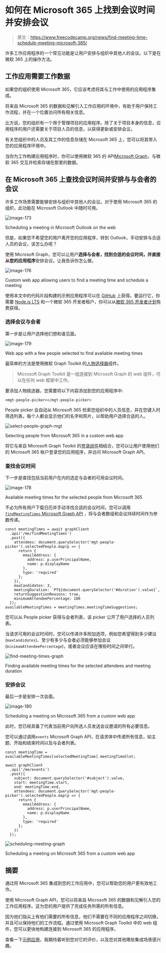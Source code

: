 # 如何在 Microsoft 365 上找到会议时间并安排会议

> 原文：<https://www.freecodecamp.org/news/find-meeting-time-schedule-meeting-microsoft-365/>

许多工作应用程序的一个常见功能是让用户安排与组织中其他人的会议。以下是在微软 365 上的操作方法。

## 工作应用需要工作数据

如果您的组织使用 Microsoft 365，它应该考虑将其与工作中使用的应用程序集成。

将来自 Microsoft 365 的数据和见解引入工作应用的环境中，有助于用户保持工作流程，并在一个位置访问所有相关信息。

比方说，您的组织有一个用于管理项目的应用程序。除了关于项目本身的信息，应用程序的用户还需要关于项目人员的信息，以获得更新或安排会议。

有关您组织中的人员及其工作的信息存储在 Microsoft 365 上，您可以将其带入您的应用程序环境中。

当你为工作构建应用程序时，你可以使用微软 365 的 API[Microsoft Graph](https://graph.microsoft.com/)，与微软 365 交互并检索存储在那里的数据。

## 在 Microsoft 365 上查找会议时间并安排与与会者的会议

许多工作场景需要能够安排与组织中其他人的会议。对于使用 Microsoft 365 的组织，此功能在 Microsoft Outlook 中随时可用。

![image-173](img/57972249dedcea986797faf5f4157784.png)

Scheduling a meeting in Microsoft Outlook on the web

但是，如果您不希望您的用户离开您的应用程序，转到 Outlook，手动安排与合适人员的会议，该怎么办呢？

使用 Microsoft Graph，您可以让用户**选择与会者，找到合适的会议时间，并直接从您的应用程序**安排会议。让我告诉你怎么做。

![image-176](img/189d4a8e10cbb691788e6135c055ee4e.png)

Custom web app allowing users to find a meeting time and schedule a meeting

使用本文中的代码片段构建的示例应用程序可以在 [GitHub](https://github.com/waldekmastykarz/mgt-spa-findmeetingtimes) 上获得。要运行它，你需要 [Node.js LTS](https://nodejs.org/) 和一个微软 365 开发者租户，你可以从[微软 365 开发者计划](https://developer.microsoft.com/microsoft-365/dev-program)免费获得。

### 选择会议与会者

第一步是让用户选择他们想和谁见面。

![image-179](img/02c4fcd4d931a962f954ba51de3c3b11.png)

Web app with a few people selected to find available meeting times

最简单的方法是使用微软 Graph Toolkit 的[人物选择器](https://learn.microsoft.com/graph/toolkit/components/people-picker)组件。

> Microsoft Graph Toolkit 是一组连接到 Microsoft Graph 的 web 组件，可以在任何 web 框架中工作。

要添加人物挑选器，您需要将以下内容添加到您的应用程序中:

```
<mgt-people-picker></mgt-people-picker>
```

People picker 会自动从 Microsoft 365 检索您组织中的人员信息，并在您键入时筛选列表。每个人都会显示他们的名字和照片，以帮助用户选择合适的人。

![select-people-graph-mgt](img/67e0105240244850afc26fbd5309fe4c.png)

Selecting people from Microsoft 365 in a custom web app

将它与来自 Microsoft Graph Toolkit 的[登录组件](https://learn.microsoft.com/graph/toolkit/components/login)相结合，您可以让用户使用他们的 Microsoft 365 帐户登录您的应用程序，并访问 Microsoft Graph API。

### 查找会议时间

下一步是查找包括当前用户在内的选定与会者的可用会议时间。

![image-178](img/773979f771b579e4890fc2c8162c5954.png)

Available meeting times for the selected people from Microsoft 365

不必为所有用户下载日历并手动寻找合适的会议时间，您可以调用 [`findMeetingTimes` Microsoft Graph API](https://learn.microsoft.com/graph/api/user-findmeetingtimes?view=graph-rest-1.0&tabs=javascript) ，将与会者数组和会议持续时间作为参数传递。

```
const meetingTimes = await graphClient
  .api('/me/findMeetingTimes')
  .post({
    attendees: document.querySelector('mgt-people-picker').selectedPeople.map(p => {
      return {
        emailAddress: {
          address: p.userPrincipalName,
          name: p.displayName
        },
        type: 'required'
      };
    }),
    maxCandidates: 3,
    meetingDuration: `PT${document.querySelector('#duration').value}`,
    returnSuggestionReasons: true,
    minimumAttendeePercentage: 100
  });
availableMeetingTimes = meetingTimes.meetingTimeSuggestions;
```

您可以从 People picker 获得与会者列表，该 picker 公开了用户选择的人员列表。

当请求可用的会议时间时，您可以传递许多附加选项，例如您希望得到多少建议(`maxCandidates`)、至少有多少与会者必须能够参加会议(`minimumAttendeePercentage`)，或者会议应该在哪些时间之间举行。

![find-meeting-times-graph](img/42f065a576d81bd908bed52663e63aa2.png)

Finding available meeting times for the selected attendees and meeting duration

### 安排会议

最后一步是安排一次会面。

![image-180](img/c32db8738809070bbb594f60df5e3eb3.png)

Scheduling a meeting on Microsoft 365 from a custom web app

此时，您已经具备了代表当前用户向所选人员发送会议邀请的所有必要信息。

您可以通过调用`events` Microsoft Graph API，在请求体中传递所有信息，如主题、开始和结束时间以及与会者列表。

```
const meetingTime = availableMeetingTimes[selectedMeetingTime].meetingTimeSlot;

await graphClient
  .api('/me/events')
  .post({
    subject: document.querySelector('#subject').value,
    start: meetingTime.start,
    end: meetingTime.end,
    attendees: document.querySelector('mgt-people-picker').selectedPeople.map(p => {
      return {
        emailAddress: {
          address: p.userPrincipalName,
          name: p.displayName
        },
        type: 'required'
      };
    })
  });
```

![scheduling-meeting-graph](img/a2a2d2d3606dc3cb11dfeb63cd51e5c9.png)

Scheduling a meeting on Microsoft 365 from a custom web app

## 摘要

通过将 Microsoft 365 集成到您的工作应用中，您可以帮助您的用户更有效地工作。

使用 Microsoft Graph API，您可以将来自 Microsoft 365 的数据和见解引入您的工作应用程序。这为您的用户提供了完成任务所需的所有信息。

因为他们指尖上有他们需要的所有信息，他们不需要在不同的应用程序之间切换，并且可以保持他们的工作流程。通过使用 Microsoft Graph Toolkit 中的 web 组件，您可以更快地构建连接到 Microsoft 365 的应用程序。

查看一下[示例应用](https://github.com/waldekmastykarz/mgt-spa-findmeetingtimes)，我期待着听到您对它的评价，以及您对其他哪些集成场景感兴趣。
